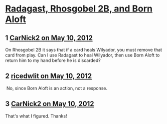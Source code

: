 # [Radagast, Rhosgobel 2B, and Born Aloft](https://community.fantasyflightgames.com/topic/64388-radagast-rhosgobel-2b-and-born-aloft/)

## 1 [CarNick2 on May 10, 2012](https://community.fantasyflightgames.com/topic/64388-radagast-rhosgobel-2b-and-born-aloft/?do=findComment&comment=629205)

On Rhosgobel 2B it says that if a card heals Wilyador, you must remove that card from play. Can I use Radagast to heal Wilyador, then use Born Aloft to return him to my hand before he is discarded?

## 2 [ricedwlit on May 10, 2012](https://community.fantasyflightgames.com/topic/64388-radagast-rhosgobel-2b-and-born-aloft/?do=findComment&comment=629209)

 No, since Born Aloft is an action, not a response. 

## 3 [CarNick2 on May 10, 2012](https://community.fantasyflightgames.com/topic/64388-radagast-rhosgobel-2b-and-born-aloft/?do=findComment&comment=629213)

That's what I figured. Thanks!

